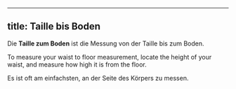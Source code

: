***

## title: Taille bis Boden

Die **Taille zum Boden** ist die Messung von der Taille bis zum Boden.

To measure your waist to floor measurement, locate the height of your waist, and measure how high it is from the floor.

Es ist oft am einfachsten, an der Seite des Körpers zu messen.
